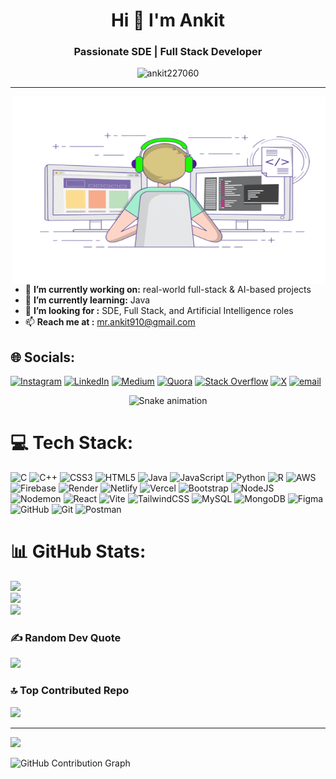 <h1 align="center">Hi 👋 I'm Ankit</h1>
<h3 align="center">Passionate SDE | Full Stack Developer </h3>

<p align="center">
  
<img src="https://komarev.com/ghpvc/?username=ankit227060&label=Profile%20views&color=0e75b6&style=flat" alt="ankit227060" />

</p>

---
<img align="right" height="300" width="500" src="https://raw.githubusercontent.com/mikonoid/mikonoid/main/images/gifs/coder3.gif" />

- 🔭 **I’m currently working on:** real-world full-stack & AI-based projects
- 🌱 **I’m currently learning:** Java
- 👯 **I’m looking for :** SDE, Full Stack, and Artificial Intelligence roles
- 📫 **Reach me at :** mr.ankit910@gmail.com
 
## 🌐 Socials:
[![Instagram](https://img.shields.io/badge/Instagram-%23E4405F.svg?logo=Instagram&logoColor=white)](https://instagram.com/ankitghamdan) [![LinkedIn](https://img.shields.io/badge/LinkedIn-%230077B5.svg?logo=linkedin&logoColor=white)](https://linkedin.com/in/ankitghamdan) [![Medium](https://img.shields.io/badge/Medium-12100E?logo=medium&logoColor=white)](https://medium.com/@ankitghamdan106) [![Quora](https://img.shields.io/badge/Quora-%23B92B27.svg?logo=Quora&logoColor=white)](https://quora.com/profile/Ankit-4654) [![Stack Overflow](https://img.shields.io/badge/-Stackoverflow-FE7A16?logo=stack-overflow&logoColor=white)](https://stackoverflow.com/users/31063796) [![X](https://img.shields.io/badge/X-black.svg?logo=X&logoColor=white)](https://x.com/AnkitGhamdan) [![email](https://img.shields.io/badge/Email-D14836?logo=gmail&logoColor=white)](mailto:mr.ankit910@gmail.com) 

<!-- Snake Game Repo View -->

<div align="center">
  <img src="https://profile-readme-generator.com/assets/snake.svg" alt="Snake animation" />
</div>

# 💻 Tech Stack:
![C](https://img.shields.io/badge/c-%2300599C.svg?style=for-the-badge&logo=c&logoColor=white) ![C++](https://img.shields.io/badge/c++-%2300599C.svg?style=for-the-badge&logo=c%2B%2B&logoColor=white) ![CSS3](https://img.shields.io/badge/css3-%231572B6.svg?style=for-the-badge&logo=css3&logoColor=white) ![HTML5](https://img.shields.io/badge/html5-%23E34F26.svg?style=for-the-badge&logo=html5&logoColor=white) ![Java](https://img.shields.io/badge/java-%23ED8B00.svg?style=for-the-badge&logo=openjdk&logoColor=white) ![JavaScript](https://img.shields.io/badge/javascript-%23323330.svg?style=for-the-badge&logo=javascript&logoColor=%23F7DF1E) ![Python](https://img.shields.io/badge/python-3670A0?style=for-the-badge&logo=python&logoColor=ffdd54) ![R](https://img.shields.io/badge/r-%23276DC3.svg?style=for-the-badge&logo=r&logoColor=white) ![AWS](https://img.shields.io/badge/AWS-%23FF9900.svg?style=for-the-badge&logo=amazon-aws&logoColor=white) ![Firebase](https://img.shields.io/badge/firebase-%23039BE5.svg?style=for-the-badge&logo=firebase) ![Render](https://img.shields.io/badge/Render-%46E3B7.svg?style=for-the-badge&logo=render&logoColor=white) ![Netlify](https://img.shields.io/badge/netlify-%23000000.svg?style=for-the-badge&logo=netlify&logoColor=#00C7B7) ![Vercel](https://img.shields.io/badge/vercel-%23000000.svg?style=for-the-badge&logo=vercel&logoColor=white) ![Bootstrap](https://img.shields.io/badge/bootstrap-%238511FA.svg?style=for-the-badge&logo=bootstrap&logoColor=white) ![NodeJS](https://img.shields.io/badge/node.js-6DA55F?style=for-the-badge&logo=node.js&logoColor=white) ![Nodemon](https://img.shields.io/badge/NODEMON-%23323330.svg?style=for-the-badge&logo=nodemon&logoColor=%BBDEAD) ![React](https://img.shields.io/badge/react-%2320232a.svg?style=for-the-badge&logo=react&logoColor=%2361DAFB) ![Vite](https://img.shields.io/badge/vite-%23646CFF.svg?style=for-the-badge&logo=vite&logoColor=white) ![TailwindCSS](https://img.shields.io/badge/tailwindcss-%2338B2AC.svg?style=for-the-badge&logo=tailwind-css&logoColor=white) ![MySQL](https://img.shields.io/badge/mysql-4479A1.svg?style=for-the-badge&logo=mysql&logoColor=white) ![MongoDB](https://img.shields.io/badge/MongoDB-%234ea94b.svg?style=for-the-badge&logo=mongodb&logoColor=white) ![Figma](https://img.shields.io/badge/figma-%23F24E1E.svg?style=for-the-badge&logo=figma&logoColor=white) ![GitHub](https://img.shields.io/badge/github-%23121011.svg?style=for-the-badge&logo=github&logoColor=white) ![Git](https://img.shields.io/badge/git-%23F05033.svg?style=for-the-badge&logo=git&logoColor=white) ![Postman](https://img.shields.io/badge/Postman-FF6C37?style=for-the-badge&logo=postman&logoColor=white)
# 📊 GitHub Stats:
![](https://github-readme-stats.vercel.app/api?username=ankit227060&theme=dark&hide_border=false&include_all_commits=true&count_private=false)<br/>
![](https://nirzak-streak-stats.vercel.app/?user=ankit227060&theme=dark&hide_border=false)<br/>
![](https://github-readme-stats.vercel.app/api/top-langs/?username=ankit227060&theme=dark&hide_border=false&include_all_commits=true&count_private=false&layout=compact)

### ✍️ Random Dev Quote
![](https://quotes-github-readme.vercel.app/api?type=horizontal&theme=radical)

### 🔝 Top Contributed Repo
![](https://github-contributor-stats.vercel.app/api?username=ankit227060&limit=5&theme=dark&combine_all_yearly_contributions=true)

---
[![](https://visitcount.itsvg.in/api?id=ankit227060&icon=0&color=0)](https://visitcount.itsvg.in)

![GitHub Contribution Graph](https://github-readme-activity-graph.vercel.app/graph?username=ankit227060&theme=github-compact)

<!-- Proudly created with GPRM ( https://gprm.itsvg.in ) -->
